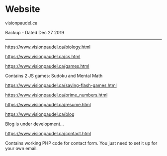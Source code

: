 # Website

visionpaudel.ca

Backup -  Dated Dec 27 2019

---

https://www.visionpaudel.ca/biology.html

https://www.visionpaudel.ca/cs.html

https://www.visionpaudel.ca/games.html

Contains 2 JS games:
Sudoku and
Mental Math

https://www.visionpaudel.ca/saving-flash-games.html

https://www.visionpaudel.ca/prime_numbers.html

https://www.visionpaudel.ca/resume.html

https://www.visionpaudel.ca/blog

Blog is under development...

https://www.visionpaudel.ca/contact.html

Contains working PHP code for contact form.
You just need to set it up for your own email.
